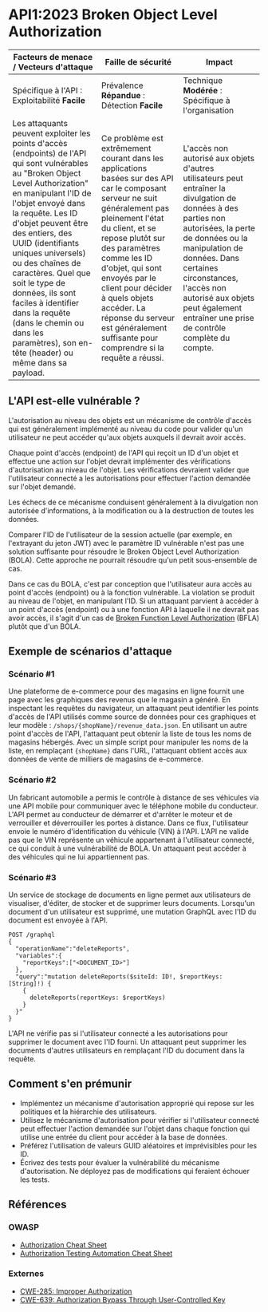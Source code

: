 # API1:2023 Broken Object Level Authorization

| Facteurs de menace / Vecteurs d'attaque | Faille de sécurité | Impact |
| - | - | - |
| Spécifique à l'API : Exploitabilité **Facile** | Prévalence **Répandue** : Détection **Facile** | Technique **Modérée** : Spécifique à l'organisation |
| Les attaquants peuvent exploiter les points d'accès (endpoints) de l'API qui sont vulnérables au "Broken Object Level Authorization" en manipulant l'ID de l'objet envoyé dans la requête. Les ID d'objet peuvent être des entiers, des UUID (identifiants uniques universels) ou des chaînes de caractères. Quel que soit le type de données, ils sont faciles à identifier dans la requête (dans le chemin ou dans les paramètres), son en-tête (header) ou même dans sa payload. | Ce problème est extrêmement courant dans les applications basées sur des API car le composant serveur ne suit généralement pas pleinement l'état du client, et se repose plutôt sur des paramètres comme les ID d'objet, qui sont envoyés par le client pour décider à quels objets accéder. La réponse du serveur est généralement suffisante pour comprendre si la requête a réussi. | L'accès non autorisé aux objets d'autres utilisateurs peut entraîner la divulgation de données à des parties non autorisées, la perte de données ou la manipulation de données. Dans certaines circonstances, l'accès non autorisé aux objets peut également entraîner une prise de contrôle complète du compte. |

## L'API est-elle vulnérable ?

L'autorisation au niveau des objets est un mécanisme de contrôle d'accès qui est généralement implémenté au niveau du code pour valider qu'un utilisateur ne peut accéder qu'aux objets auxquels il devrait avoir accès.

Chaque point d'accès (endpoint) de l'API qui reçoit un ID d'un objet et effectue une action sur l'objet devrait implémenter des vérifications d'autorisation au niveau de l'objet. Les vérifications devraient valider que l'utilisateur connecté a les autorisations pour effectuer l'action demandée sur l'objet demandé.

Les échecs de ce mécanisme conduisent généralement à la divulgation non autorisée d'informations, à la modification ou à la destruction de toutes les données.

Comparer l'ID de l'utilisateur de la session actuelle (par exemple, en l'extrayant du jeton JWT) avec le paramètre ID vulnérable n'est pas une solution suffisante pour résoudre le Broken Object Level Authorization (BOLA). Cette approche ne pourrait résoudre qu'un petit sous-ensemble de cas.

Dans ce cas du BOLA, c'est par conception que l'utilisateur aura accès au point d'accès (endpoint) ou à la fonction vulnérable. La violation se produit au niveau de l'objet, en manipulant l'ID. Si un attaquant parvient à accéder à un point d'accès (endpoint) ou à une fonction API à laquelle il ne devrait pas avoir accès, il s'agit d'un cas de [Broken Function Level Authorization][5] (BFLA) plutôt que d'un BOLA.

## Exemple de scénarios d'attaque

### Scénario #1

Une plateforme de e-commerce pour des magasins en ligne fournit une page avec les graphiques des revenus que le magasin a généré. En inspectant les requêtes du navigateur, un attaquant peut identifier les points d'accès de l'API utilisés comme source de données pour ces graphiques et leur modèle : `/shops/{shopName}/revenue_data.json`. En utilisant un autre point d'accès de l'API, l'attaquant peut obtenir la liste de tous les noms de magasins hébergés. Avec un simple script pour manipuler les noms de la liste, en remplaçant `{shopName}` dans l'URL, l'attaquant obtient accès aux données de vente de milliers de magasins de e-commerce.

### Scénario #2

Un fabricant automobile a permis le contrôle à distance de ses véhicules via une API mobile pour communiquer avec le téléphone mobile du conducteur. L'API permet au conducteur de démarrer et d'arrêter le moteur et de verrouiller et déverrouiller les portes à distance. Dans ce flux, l'utilisateur envoie le numéro d'identification du véhicule (VIN) à l'API. L'API ne valide pas que le VIN représente un véhicule appartenant à l'utilisateur connecté, ce qui conduit à une vulnérabilité de BOLA. Un attaquant peut accéder à des véhicules qui ne lui appartiennent pas.

### Scénario #3

Un service de stockage de documents en ligne permet aux utilisateurs de visualiser, d'éditer, de stocker et de supprimer leurs documents. Lorsqu'un document d'un utilisateur est supprimé, une mutation GraphQL avec l'ID du document est envoyée à l'API.

```
POST /graphql
{
  "operationName":"deleteReports",
  "variables":{
    "reportKeys":["<DOCUMENT_ID>"]
  },
  "query":"mutation deleteReports($siteId: ID!, $reportKeys: [String]!) {
    {
      deleteReports(reportKeys: $reportKeys)
    }
  }"
}
```

L'API ne vérifie pas si l'utilisateur connecté a les autorisations pour supprimer le document avec l'ID fourni. Un attaquant peut supprimer les documents d'autres utilisateurs en remplaçant l'ID du document dans la requête.

## Comment s'en prémunir

* Implémentez un mécanisme d'autorisation approprié qui repose sur les politiques et la hiérarchie des utilisateurs.
* Utilisez le mécanisme d'autorisation pour vérifier si l'utilisateur connecté peut effectuer l'action demandée sur l'objet dans chaque fonction qui utilise une entrée du client pour accéder à la base de données.
* Préférez l'utilisation de valeurs GUID aléatoires et imprévisibles pour les ID.
* Écrivez des tests pour évaluer la vulnérabilité du mécanisme d'autorisation. Ne déployez pas de modifications qui feraient échouer les tests.

## Références

### OWASP

* [Authorization Cheat Sheet][1]
* [Authorization Testing Automation Cheat Sheet][2]

### Externes

* [CWE-285: Improper Authorization][3]
* [CWE-639: Authorization Bypass Through User-Controlled Key][4]

[1]: https://cheatsheetseries.owasp.org/cheatsheets/Authorization_Cheat_Sheet.html
[2]: https://cheatsheetseries.owasp.org/cheatsheets/Authorization_Testing_Automation_Cheat_Sheet.html
[3]: https://cwe.mitre.org/data/definitions/285.html
[4]: https://cwe.mitre.org/data/definitions/639.html
[5]: ./0xa5-broken-function-level-authorization.md
